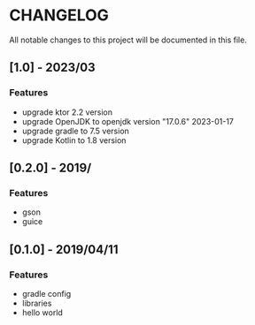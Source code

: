 # CHANGELOG
All notable changes to this project will be documented in this file.

<a name="1.0"></a>
## [1.0] - 2023/03
### Features
 - upgrade ktor 2.2 version
 - upgrade OpenJDK to openjdk version "17.0.6" 2023-01-17
 - upgrade gradle to 7.5 version
 - upgrade Kotlin to 1.8 version

<a name="0.2.0"></a>
## [0.2.0] - 2019/
### Features
 - gson
 - guice
 

<a name="0.1.0"></a>
## [0.1.0] - 2019/04/11
### Features
 - gradle config
 - libraries
 - hello world
 

